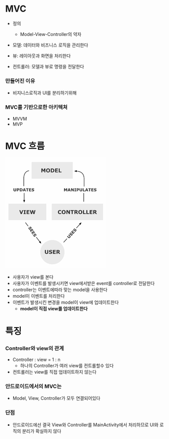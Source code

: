 # MVC

- 정의
    - Model-View-Controller의 약자

- 모델: 데이터와 비즈니스 로직을 관리한다
- 뷰: 레이아웃과 화면을 처리한다
- 컨트롤러: 모델과 뷰로 명령을 전달한다

### 만들어진 이유

- 비지니스로직과 UI를 분리하기위해

### MVC를 기반으로한 아키텍쳐

- MVVM
- MVP

# MVC 흐름

![img.png](../../image/MVC%20FLOW.png)

- 사용자가 view를 본다
- 사용자가 이벤트를 발생시키면 view에서받은 event를 controller로 전달한다
- controller는 이벤트에따라 맞는 model을 사용한다
- model이 이벤트를 처리한다
- 이벤트가 발생시킨 변경을 model이 view에 업데이트한다
    - **model이 직접 view를 업데이트한다**

# 특징

### Controller와 view의 관계

- Controller : view = 1 : n
    - 하나의 Controller가 여러 view를 컨트롤할수 있다
- 컨트롤러는 view를 직접 업데이트하지 않는다

### 안드로이드에서의 MVC는

- Model, View, Controller가 모두 연결되어있다

### 단점

- 안드로이드에선 결국 View와 Controller를 MainActivity에서 처리하므로 UI와 로직의 분리가 확실하지 않다